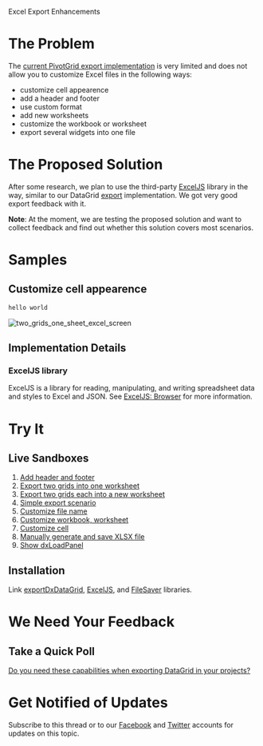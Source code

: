 Excel Export Enhancements

# The Problem

The [current PivotGrid export implementation](https://js.devexpress.com/Documentation/ApiReference/UI_Widgets/dxPivotGrid/Configuration/export/) is very limited and does not allow you to customize Excel files in the following ways:

- customize cell appearence
- add a header and footer 
- use custom format
- add new worksheets
- customize the workbook or worksheet
- export several widgets into one file

# The Proposed Solution

After some research, we plan to use the third-party [ExcelJS](https://github.com/exceljs/exceljs) library in the way, similar to our DataGrid [export](https://js.devexpress.com/Demos/WidgetsGallery/Demo/DataGrid/ExcelJSOverview/React/Light/) implementation. We got very good export feedback with it.

**Note**: At the moment, we are testing the proposed solution and want to collect feedback and find out whether this solution covers most scenarios. 

# Samples

## Customize cell appearence

```js
hello world
```

![two_grids_one_sheet_excel_screen](https://user-images.githubusercontent.com/2094015/54295634-7d52dd80-45c4-11e9-841e-17ad139a76df.png)


## Implementation Details

### ExcelJS library

ExcelJS is a library for reading, manipulating, and writing spreadsheet data and styles to Excel and JSON. See [ExcelJS: Browser](https://github.com/exceljs/exceljs#browser) for more information.

# Try It

## Live Sandboxes

1. [Add header and footer](https://codepen.io/DanIgnatov/pen/zbELOv)
1. [Export two grids into one worksheet](https://codepen.io/DanIgnatov/pen/RdjbRa)
1. [Export two grids each into a new worksheet](https://codepen.io/DanIgnatov/pen/JzOdpj)
1. [Simple export scenario](https://codepen.io/DanIgnatov/pen/WmEBjy)
1. [Customize file name](https://codepen.io/DanIgnatov/pen/ywoGrE)
1. [Customize workbook, worksheet](https://codepen.io/DanIgnatov/pen/rRzPQa)
1. [Customize cell](https://codepen.io/DanIgnatov/pen/XGawBJ)
1. [Manually generate and save XLSX file](https://codepen.io/DanIgnatov/pen/RdZdEv)
1. [Show dxLoadPanel](https://codepen.io/DanIgnatov/pen/GevLOp)

## Installation

Link [exportDxDataGrid](https://combinatronics.com/IgnatovDan/DevExtreme_DataGridToExcel/8c823335814c26e39f62b4a31669908fc2d54250/exportDxDataGrid.js), [ExcelJS](https://github.com/exceljs/exceljs), and [FileSaver](https://github.com/eligrey/FileSaver.js/) libraries.  

# We Need Your Feedback

## Take a Quick Poll

[Do you need these capabilities when exporting DataGrid in your projects?](https://docs.google.com/forms/d/e/1FAIpQLScMByKhqvP0IT5gBCMOG04Cx7viK0Jz5M1cN1X_tVbS5SUHWQ/viewform?usp=sf_link)

# Get Notified of Updates

Subscribe to this thread or to our [Facebook](https://www.facebook.com/DevExpress.DevExtreme/) and [Twitter](https://twitter.com/devextreme) accounts for updates on this topic.
